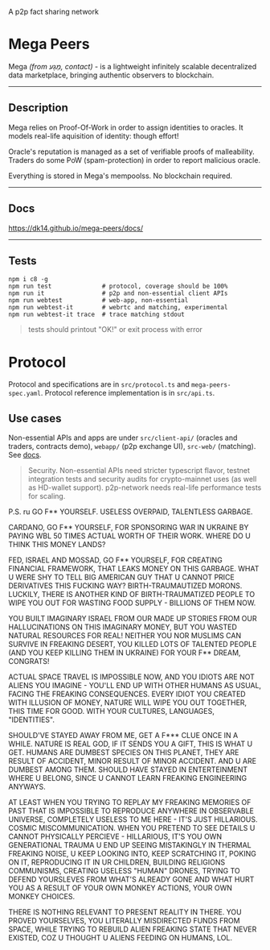 A p2p fact sharing network

# Mega Peers

Mega *(from מַגָע, contact)* - is a lightweight infinitely scalable decentralized data marketplace, bringing authentic observers to blockchain.

---------

## Description

Mega relies on Proof-Of-Work in order to assign identities to oracles. It models real-life aquisition of identity: though effort!

Oracle's reputation is managed as a set of verifiable proofs of malleability. Traders do some PoW (spam-protection) in order to report malicious oracle.

Everything is stored in Mega's mempoolss. No blockchain required.

---

## Docs


https://dk14.github.io/mega-peers/docs/

---------

## Tests

```
npm i c8 -g
npm run test              # protocol, coverage should be 100%
npm run it                # p2p and non-essential client APIs
npm run webtest           # web-app, non-essential
npm run webtest-it        # webrtc and matching, experimental
npm run webtest-it trace  # trace matching stdout
```

> tests should printout "OK!" or exit process with error

# Protocol

Protocol and specifications are in `src/protocol.ts` and `mega-peers-spec.yaml`. Protocol reference implementation is in `src/api.ts`. 

## Use cases
 Non-essential APIs and apps are under `src/client-api/` (oracles and traders, contracts demo), `webapp/` (p2p exchange UI), `src-web/` (matching). See [docs](https://dk14.github.io/mega-peers/docs/).
> Security. Non-essential APIs need stricter typescript flavor, testnet integration tests and security audits for crypto-mainnet uses (as well as HD-wallet support). p2p-network needs real-life performance tests for scaling.


P.S. ru GO F** YOURSELF. USELESS OVERPAID, TALENTLESS GARBAGE. 

CARDANO, GO F** YOURSELF, FOR SPONSORING WAR IN UKRAINE BY PAYING WBL 50 TIMES ACTUAL WORTH OF THEIR WORK. WHERE DO U THINK THIS MONEY LANDS?

FED, ISRAEL AND MOSSAD, GO F** YOURSELF, FOR CREATING FINANCIAL FRAMEWORK, THAT LEAKS MONEY ON THIS GARBAGE. WHAT U WERE SHY TO TELL BIG AMERICAN GUY THAT U CANNOT PRICE DERIVATIVES THIS FUCKING WAY? BIRTH-TRAUMAUTIZED MORONS. LUCKILY, THERE IS ANOTHER KIND OF BIRTH-TRAUMATIZED PEOPLE TO WIPE YOU OUT FOR WASTING FOOD SUPPLY - BILLIONS OF THEM NOW.

YOU BUILT IMAGINARY ISRAEL FROM OUR MADE UP STORIES FROM OUR HALLUCINATIONS ON THIS IMAGINARY MONEY, BUT YOU WASTED NATURAL RESOURCES FOR REAL! NEITHER YOU NOR MUSLIMS CAN SURVIVE IN FREAKING DESERT, YOU KILLED LOTS OF TALENTED PEOPLE (AND YOU KEEP KILLING THEM IN UKRAINE) FOR YOUR F** DREAM, CONGRATS! 

ACTUAL SPACE TRAVEL IS IMPOSSIBLE NOW, AND YOU IDIOTS ARE NOT ALIENS YOU IMAGINE - YOU'LL END UP WITH OTHER HUMANS AS USUAL, FACING THE FREAKING CONSEQUENCES. EVERY IDIOT YOU CREATED WITH ILLUSION OF MONEY, NATURE WILL WIPE YOU OUT TOGETHER, THIS TIME FOR GOOD. WITH YOUR CULTURES, LANGUAGES, "IDENTITIES".

SHOULD'VE STAYED AWAY FROM ME, GET A F*** CLUE ONCE IN A WHILE. NATURE IS REAL GOD, IF IT SENDS YOU A GIFT, THIS IS WHAT U GET. HUMANS ARE DUMBEST SPECIES ON THIS PLANET, THEY ARE RESULT OF ACCIDENT, MINOR RESULT OF MINOR ACCIDENT. AND U ARE DUMBEST AMONG THEM. SHOULD HAVE STAYED IN ENTERTEINMENT WHERE U BELONG, SINCE U CANNOT LEARN FREAKING ENGINEERING ANYWAYS. 

AT LEAST WHEN YOU TRYING TO REPLAY MY FREAKING MEMORIES OF PAST THAT IS IMPOSSIBLE TO REPRODUCE ANYWHERE IN OBSERVABLE UNIVERSE, COMPLETELY USELESS TO ME HERE - IT'S JUST HILLARIOUS. COSMIC MISCOMMUNICATION. WHEN YOU PRETEND TO SEE DETAILS U CANNOT PHYSICALLY PERCIEVE - HILLARIOUS, IT'S YOU OWN GENERATIONAL TRAUMA U END UP SEEING MISTAKINGLY IN THERMAL FREAKING NOISE, U KEEP LOOKING INTO, KEEP SCRATCHING IT, POKING ON IT, REPRODUCING IT IN UR CHILDREN, BUILDING RELIGIONS COMMUNISMS, CREATING USELESS "HUMAN" DRONES, TRYING TO DEFEND YOURSLEVES FROM WHAT'S ALREADY GONE AND WHAT HURT YOU AS A RESULT OF YOUR OWN MONKEY ACTIONS, YOUR OWN MONKEY CHOICES. 

THERE IS NOTHING RELEVANT TO PRESENT REALITY IN THERE. YOU PROVED YOURSELVES, YOU LITERALLY MISDIRECTED FUNDS FROM SPACE, WHILE TRYING TO REBUILD ALIEN FREAKING STATE THAT NEVER EXISTED, COZ U THOUGHT U ALIENS FEEDING ON HUMANS, LOL.
